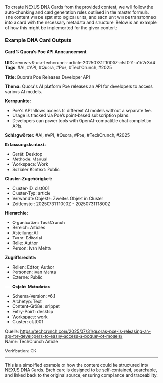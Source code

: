 To create NEXUS DNA Cards from the provided content, we will follow the auto-chunking and card generation rules outlined in the master formula. The content will be split into logical units, and each unit will be transformed into a card with the necessary metadata and structure. Below is an example of how this might be implemented for the given content:

### Example DNA Card Outputs

#### Card 1: Quora's Poe API Announcement

**UID:** nexus-v6-usr-techcrunch-article-20250731T1000Z-clst001-a1b2c3d4  
**Tags:** #AI, #API, #Quora, #Poe, #TechCrunch, #2025

**Title:** Quora’s Poe Releases Developer API

**Thema:** Quora's AI platform Poe releases an API for developers to access various AI models.

**Kernpunkte:**
- Poe's API allows access to different AI models without a separate fee.
- Usage is tracked via Poe’s point-based subscription plans.
- Developers can power tools with OpenAI-compatible chat completion APIs.

**Schlagwörter:** #AI, #API, #Quora, #Poe, #TechCrunch, #2025



**Erfassungskontext:**
- Gerät: Desktop
- Methode: Manual
- Workspace: Work
- Sozialer Kontext: Public

**Cluster-Zugehörigkeit:**
- Cluster-ID: clst001
- Cluster-Typ: article
- Verwandte Objekte: Zweites Objekt in Cluster
- Zeitfenster: 20250731T1000Z - 20250731T1800Z

**Hierarchie:**
- Organisation: TechCrunch
- Bereich: Articles
- Abteilung: AI
- Team: Editorial
- Rolle: Author
- Person: Ivan Mehta

**Zugriffsrechte:**
- Rollen: Editor, Author
- Personen: Ivan Mehta
- Externe: Public

--- **Objekt-Metadaten**
- Schema-Version: v6.1
- Archetyp: Text
- Content-Größe: snippet
- Entry-Point: desktop
- Workspace: work
- Cluster: clst001

Quelle: https://techcrunch.com/2025/07/31/quoras-poe-is-releasing-an-api-for-developers-to-easily-access-a-boquet-of-models/  
Name: TechCrunch Article

Verification: OK

---

This is a simplified example of how the content could be structured into NEXUS DNA Cards. Each card is designed to be self-contained, searchable, and linked back to the original source, ensuring compliance and traceability.